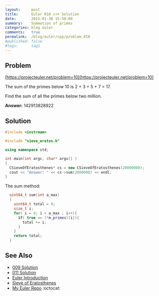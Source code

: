 ```yaml
---
layout:     post
title:      Euler 010 c++ Solution
date:       2015-01-30 15:50:00
summary:    Summation of primes
categories: blog euler
comments:   true
permalink:  /blog/euler/cpp/problem_010
#published: false
#tags:      tag1
---
```


## Problem

[https://projecteuler.net/problem=10](https://projecteuler.net/problem=10)

The sum of the primes below 10 is 2 + 3 + 5 + 7 = 17.

Find the sum of all the primes below two million.

**Answer:** 142913828922

## Solution

``` cpp
#include <iostream>

#include "sieve_eratos.h"

using namespace std;

int main(int argc, char* argv[] )
{
  CSieveOfEratosthenes* cs = new CSieveOfEratosthenes(20000000);
  cout << "Answer: " << cs->sum(2000000) << endl;
}
```

The sum method:

``` cpp
  uint64_t sum(int a_max)
  {
    uint64_t total = 0;
    size_t i;
    for( i = 0; i < a_max ; i++){
      if( true == (*m_primes)[i]){
        total += i;
      }
    }
    return total;
  }
```

## See Also
* [009 Solution]({{site.baseurl}}/blog/euler/cpp/problem_009)
* [011 Solution]({{site.baseurl}}/blog/euler/cpp/problem_011)
* [Euler Introduction]({{site.baseurl}}/blog/euler/introduction)
* [Sieve of Eratosthenes]({{site.baseurl}}/blog/euler/cpp/sieve_eratosthenes)
* [My Euler Repo](https://github.com/tvarley/euler) :octocat:
